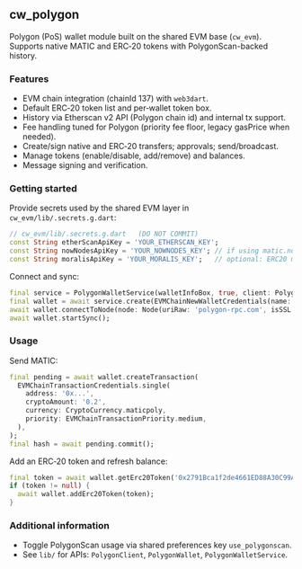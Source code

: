 ## cw_polygon

Polygon (PoS) wallet module built on the shared EVM base (`cw_evm`). Supports native MATIC and ERC‑20 tokens with PolygonScan-backed history.

### Features

- EVM chain integration (chainId 137) with `web3dart`.
- Default ERC‑20 token list and per‑wallet token box.
- History via Etherscan v2 API (Polygon chain id) and internal tx support.
- Fee handling tuned for Polygon (priority fee floor, legacy gasPrice when needed).
- Create/sign native and ERC‑20 transfers; approvals; send/broadcast.
- Manage tokens (enable/disable, add/remove) and balances.
- Message signing and verification.

### Getting started

Provide secrets used by the shared EVM layer in `cw_evm/lib/.secrets.g.dart`:

```dart
// cw_evm/lib/.secrets.g.dart   (DO NOT COMMIT)
const String etherScanApiKey = 'YOUR_ETHERSCAN_KEY';
const String nowNodesApiKey = 'YOUR_NOWNODES_KEY'; // if using matic.nownodes.io
const String moralisApiKey = 'YOUR_MORALIS_KEY';   // optional: ERC20 metadata
```

Connect and sync:

```dart
final service = PolygonWalletService(walletInfoBox, true, client: PolygonClient());
final wallet = await service.create(EVMChainNewWalletCredentials(name: 'My POL', password: 'secret'));
await wallet.connectToNode(node: Node(uriRaw: 'polygon-rpc.com', isSSL: true));
await wallet.startSync();
```

### Usage

Send MATIC:

```dart
final pending = await wallet.createTransaction(
  EVMChainTransactionCredentials.single(
    address: '0x...',
    cryptoAmount: '0.2',
    currency: CryptoCurrency.maticpoly,
    priority: EVMChainTransactionPriority.medium,
  ),
);
final hash = await pending.commit();
```

Add an ERC‑20 token and refresh balance:

```dart
final token = await wallet.getErc20Token('0x2791Bca1f2de4661ED88A30C99A7a9449Aa84174', 'polygon'); // USDC
if (token != null) {
  await wallet.addErc20Token(token);
}
```

### Additional information

- Toggle PolygonScan usage via shared preferences key `use_polygonscan`.
- See `lib/` for APIs: `PolygonClient`, `PolygonWallet`, `PolygonWalletService`.
